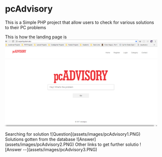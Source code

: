 # pcAdvisory
This is a Simple PHP project  that allow users to check for various solutions to their PC problems

This is how the landing page is
![Home Page](assets/images/pcAdvisory.PNG)

</hr>
Searching for solution
![Question](assets/images/pcAdvisory1.PNG)

</hr>
Solutions gotten from the database
![Answer](assets/images/pcAdvisory2.PNG)

</hr>
Other links to get further solutio
![Answer --](assets/images/pcAdvisory3.PNG)


